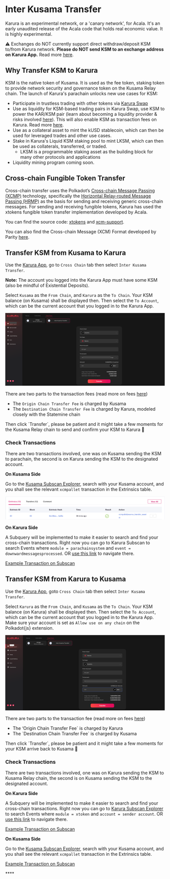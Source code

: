# Inter Kusama Transfer

Karura is an experimental network, or a 'canary network', for Acala. It's an early unaudited release of the Acala code that holds real economic value. It is highly experimental.

⚠️  Exchanges do NOT currently support direct withdraw/deposit KSM to/from Karura network. **Please do NOT send KSM to an exchange address on Karura App.** Read more [here](../get-started/karura-account/exchange.md).

## Why Transfer KSM to Karura

KSM is the native token of Kusama. It is used as the fee token, staking token to provide network security and governance token on the Kusama Relay chain. The launch of Karura's parachain unlocks new use cases for KSM:

* Participate in trustless trading with other tokens via [Karura Swap](swap/)
* Use as liquidity for KSM-based trading pairs in Karura Swap, use KSM to power the KAR/KSM pair \(learn about becoming a liquidity provider & risks involved [here](swap/)\). This will also enable KSM as transaction fees on Karura. Read more [here](https://wiki.acala.network/karura/get-started/transaction-fees).
* Use as a collateral asset to mint the kUSD stablecoin, which can then be used for leveraged trades and other use cases.
* Stake in Karura's Liquid KSM staking pool to mint LKSM, which can then be used as collaterals, transferred, or traded.
  * LKSM is a programmable staking asset as the building block for many other protocols and applications
* Liquidity mining program coming soon.

## Cross-chain Fungible Token Transfer 

Cross-chain transfer uses the Polkadot’s [Cross-chain Message Passing \(XCMP\)](https://wiki.polkadot.network/docs/learn-crosschain) technology, specifically the [Horizontal Relay-routed Message Passing \(HRMP\)](https://wiki.polkadot.network/docs/learn-crosschain#horizontal-relay-routed-message-passing-hrmp) as the basis for sending and receiving generic cross-chain messages. For sending and receiving fungible tokens, Karura has used the xtokens fungible token transfer implementation developed by Acala. 

You can find the source code: [xtokens](https://github.com/open-web3-stack/open-runtime-module-library/tree/3bf16d6efc8c35039a062748ff20fa6db6e8faa0/xtokens) and [xcm-support](https://github.com/open-web3-stack/open-runtime-module-library/tree/3bf16d6efc8c35039a062748ff20fa6db6e8faa0/xcm-support). 

You can also find the Cross-chain Message \(XCM\) Format developed by Parity [here](https://github.com/paritytech/xcm-format).

## Transfer KSM from Kusama to Karura

Use the [Karura App](https://apps.karura.network/portfolio), go to `Cross Chain` tab then select `Inter Kusama Transfer`. 

**Note:** The account you logged into the Karura App must have some KSM \(also be mindful of Existential Deposits\).

Select `Kusama` as the `From Chain`, and `Karura` as the `To Chain`. Your KSM balance \(on Kusama\) shall be displayed then. Then select the `To Account`, which can be the current account that you logged in to the Karura App. 

![](../../.gitbook/assets/screen-shot-2021-07-14-at-9.58.12-pm%20%282%29%20%282%29%20%282%29%20%282%29%20%283%29.png)

There are two parts to the transaction fees \(read more on fees [here](../get-started/transaction-fees.md)\)

* The `Origin Chain Transfer Fee` is charged by Kusama
* The `Destination Chain Transfer Fee` is charged by Karura, modeled closely with the Statemine chain

Then click \`Transfer\`, please be patient and it might take a few moments for the Kusama Relay chain to send and confirm your KSM to Karura 🚀

### Check Transactions

There are two transactions involved, one was on Kusama sending the KSM to parachain, the second is on Karura sending the KSM to the designated account.

**On Kusama Side**

Go to the [Kusama Subscan Explorer](https://kusama.subscan.io/), search with your Kusama account, and you shall see the relevant `xcmpallet` transaction in the Extrinsics table.

![](../../.gitbook/assets/screen-shot-2021-07-14-at-10.08.45-pm.png)

**On Karura Side**

A Subquery will be implemented to make it easier to search and find your cross-chain transactions. Right now you can go to Karura Subscan to search Events where `module = parachainsystem` and `event = downwardmessagesprocessed`. OR [use this link](https://karura.subscan.io/event?address=&module=parachainsystem&event=downwardmessagesprocessed&startDate=&endDate=) to navigate there.

[Example Transaction on Subscan](https://karura.subscan.io/extrinsic/135672-1?event=135672-1)

## Transfer KSM from Karura to Kusama

Use the [Karura App](https://apps.karura.network/portfolio), goto `Cross Chain` tab then select `Inter Kusama Transfer`. 

Select `Karura` as the `From Chain`, and `Kusama` as the `To Chain`. Your KSM balance \(on Karura\) shall be displayed then. Then select the `To Account`, which can be the current account that you logged in to the Karura App. Make sure your account is set as `Allow use on any chain` on the Polkadot{js} extension.

![](../../.gitbook/assets/karura-to-kusama%20%281%29%20%281%29.png)

There are two parts to the transaction fee \(read more on fees [here](../get-started/transaction-fees.md)\)

* The ‘Origin Chain Transfer Fee\` is charged by Karura
* The \`Destination Chain Transfer Fee\` is charged by Kusama

Then click \`Transfer\`, please be patient and it might take a few moments for your KSM arrive back to Kusama 🚀

### Check Transactions

There are two transactions involved, one was on Karura sending the KSM to Kusama Relay chain, the second is on Kusama sending the KSM to the designated account.

**On Karura Side**

A Subquery will be implemented to make it easier to search and find your cross-chain transactions. Right now you can go to [Karura Subscan Explorer](https://karura.subscan.io) to search Events where `module = xtoken` and `account = sender account`. OR [use this link](https://karura.subscan.io/event?address=&module=xtokens&event=all) to navigate there.

[Example Transaction on Subscan](https://karura.subscan.io/extrinsic/0x259558bf1a18f19c88915324d69fb5b7d7399ca4d382d651979d18d8cd0e5334?event=135681-3)

**On Kusama Side**

Go to the [Kusama Subscan Explorer](https://kusama.subscan.io/), search with your Kusama account, and you shall see the relevant `xcmpallet` transaction in the Extrinsics table.

[Example Transaction on Subscan](https://kusama.subscan.io/extrinsic/8338413-2)

\*\*\*\*

